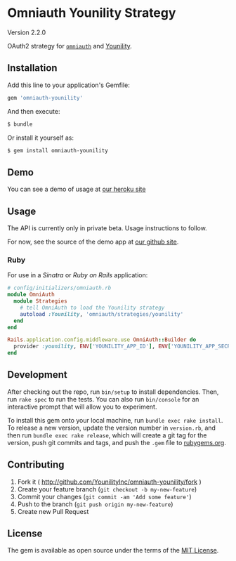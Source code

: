 # Omniauth Younility Strategy

Version 2.2.0

OAuth2 strategy for [`omniauth`](http://rubygems.org/gems/omniauth) and
[Younility](http://www.younility.com/).

## Installation

Add this line to your application's Gemfile:

```sh
gem 'omniauth-younility'
```

And then execute:

```sh
$ bundle
```

Or install it yourself as:

```sh
$ gem install omniauth-younility
```

## Demo

You can see a demo of usage at [our heroku site](https://signatron.herokuapp.com)

## Usage

The API is currently only in private beta. Usage instructions to follow.

For now, see the source of the demo app at [our github site](https://github.com/YounilityInc/signature_generator).

### Ruby

For use in a _Sinatra_ or _Ruby on Rails_ application:

```ruby
# config/initializers/omniauth.rb
module OmniAuth
  module Strategies
    # tell OmniAuth to load the Younility strategy
    autoload :Younility, 'omniauth/strategies/younility'
  end
end

Rails.application.config.middleware.use OmniAuth::Builder do
  provider :younility, ENV['YOUNILITY_APP_ID'], ENV['YOUNILITY_APP_SECRET']
end
```

## Development

After checking out the repo, run `bin/setup` to install dependencies. Then, run `rake spec` to run the tests. You can also run `bin/console` for an interactive prompt that will allow you to experiment.

To install this gem onto your local machine, run `bundle exec rake install`. To release a new version, update the version number in `version.rb`, and then run `bundle exec rake release`, which will create a git tag for the version, push git commits and tags, and push the `.gem` file to [rubygems.org](https://rubygems.org).

## Contributing
1. Fork it ( http://github.com/YounilityInc/omniauth-younility/fork )
2. Create your feature branch (`git checkout -b my-new-feature`)
3. Commit your changes (`git commit -am 'Add some feature'`)
4. Push to the branch (`git push origin my-new-feature`)
5. Create new Pull Request

## License

The gem is available as open source under the terms of the [MIT License](http://opensource.org/licenses/MIT).
